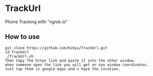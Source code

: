 # TrackUrl
Phone Tracking with "ngrok.io"

## How to use

```
git clone https://github.com/Kihyu/TrackUrl.git
cd TrackUrl
./TrackUrl.sh
Then Copy The https link and paste it into the other window.
when someone open the link you will get on one window coordinates.
Just tap them in google maps and u have the location.
```
